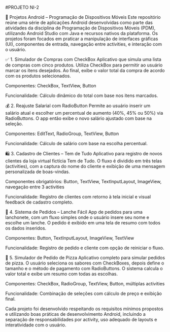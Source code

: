 #PROJETO NI-2

📱 Projetos Android – Programação de Dispositivos Móveis
Este repositório reúne uma série de aplicações Android desenvolvidas como parte das atividades da disciplina de Programação de Dispositivos Móveis (PDM), utilizando Android Studio com Java e recursos nativos da plataforma. Os projetos foram focados em praticar a manipulação de interfaces gráficas (UI), componentes de entrada, navegação entre activities, e interação com o usuário.

✅ 1. Simulador de Compras com CheckBox
Aplicativo que simula uma lista de compras com cinco produtos. Utiliza CheckBox para permitir ao usuário marcar os itens desejados. Ao final, exibe o valor total da compra de acordo com os produtos selecionados.

Componentes: CheckBox, TextView, Button

Funcionalidade: Cálculo dinâmico do total com base nos itens marcados.

💰 2. Reajuste Salarial com RadioButton
Permite ao usuário inserir um salário atual e escolher um percentual de aumento (40%, 45% ou 50%) via RadioButtons. O app então exibe o novo salário ajustado com base na seleção.

Componentes: EditText, RadioGroup, TextView, Button

Funcionalidade: Cálculo de salário com base na escolha percentual.

🛍️ 3. Cadastro de Clientes – Tem de Tudo
Aplicativo para registro de novos clientes da loja virtual fictícia Tem de Tudo. O fluxo é dividido em três telas (activities), com a captura do nome do cliente e exibição de uma mensagem personalizada de boas-vindas.

Componentes obrigatórios: Button, TextView, TextInputLayout, ImageView, navegação entre 3 activities

Funcionalidade: Registro de clientes com retorno à tela inicial e visual feedback de cadastro completo.

🌭 4. Sistema de Pedidos – Lanche Fácil
App de pedidos para uma lanchonete, com um fluxo simples onde o usuário insere seu nome e escolhe um lanche. O pedido é exibido em uma tela de resumo com todos os dados inseridos.

Componentes: Button, TextInputLayout, ImageView, TextView

Funcionalidade: Registro de pedido e cliente com opção de reiniciar o fluxo.

🍕 5. Simulador de Pedido de Pizza
Aplicativo completo para simular pedidos de pizza. O usuário seleciona os sabores com CheckBoxes, depois define o tamanho e o método de pagamento com RadioButtons. O sistema calcula o valor total e exibe um resumo com todas as escolhas.

Componentes: CheckBox, RadioGroup, TextView, Button, múltiplas activities

Funcionalidade: Combinação de seleções com cálculo de preço e exibição final.

Cada projeto foi desenvolvido respeitando os requisitos mínimos propostos e utilizando boas práticas de desenvolvimento Android, incluindo a separação de responsabilidades por activity, uso adequado de layouts e interatividade com o usuário.

